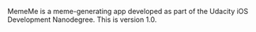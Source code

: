 MemeMe is a meme-generating app developed as part of the Udacity iOS Development Nanodegree. This is version 1.0.